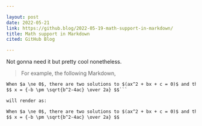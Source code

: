 ```yaml
---

layout: post
date: 2022-05-21
link: https://github.blog/2022-05-19-math-support-in-markdown/
title: Math support in Markdown
cited: GitHub Blog

---
```


Not gonna need it but pretty cool nonetheless.

> For example, the following Markdown,

```markdown
When $a \ne 0$, there are two solutions to $(ax^2 + bx + c = 0)$ and they are 
$$ x = {-b \pm \sqrt{b^2-4ac} \over 2a} $$```

will render as:

When $a \ne 0$, there are two solutions to $(ax^2 + bx + c = 0)$ and they are 
$$ x = {-b \pm \sqrt{b^2-4ac} \over 2a} $$